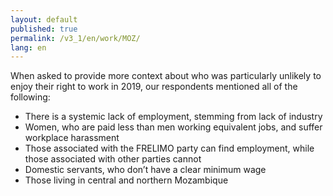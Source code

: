 ```yaml
---
layout: default
published: true
permalink: /v3_1/en/work/MOZ/
lang: en
---
```

When asked to provide more context about who was particularly unlikely to enjoy their right to work in 2019, our respondents mentioned all of the following:

-	There is a systemic lack of employment, stemming from lack of industry
-	Women, who are paid less than men working equivalent jobs, and suffer workplace harassment
-	Those associated with the FRELIMO party can find employment, while those associated with other parties cannot
-	Domestic servants, who don’t have a clear minimum wage
-	Those living in central and northern Mozambique

